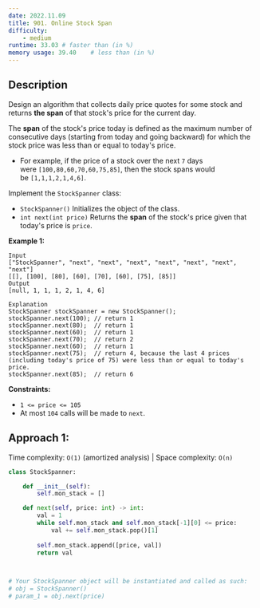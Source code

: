 ```yaml
---
date: 2022.11.09
title: 901. Online Stock Span
difficulty:
    - medium
runtime: 33.03 # faster than (in %)
memory usage: 39.40    # less than (in %)
---
```

## Description
Design an algorithm that collects daily price quotes for some stock and returns **the span** of that stock's price for the current day.

The **span** of the stock's price today is defined as the maximum number of consecutive days (starting from today and going backward) for which the stock price was less than or equal to today's price.

- For example, if the price of a stock over the next `7` days were `[100,80,60,70,60,75,85]`, then the stock spans would be `[1,1,1,2,1,4,6]`.

Implement the `StockSpanner` class:

- `StockSpanner()` Initializes the object of the class.
- `int next(int price)` Returns the **span** of the stock's price given that today's price is `price`.

**Example 1:**

```
Input
["StockSpanner", "next", "next", "next", "next", "next", "next", "next"]
[[], [100], [80], [60], [70], [60], [75], [85]]
Output
[null, 1, 1, 1, 2, 1, 4, 6]

Explanation
StockSpanner stockSpanner = new StockSpanner();
stockSpanner.next(100); // return 1
stockSpanner.next(80);  // return 1
stockSpanner.next(60);  // return 1
stockSpanner.next(70);  // return 2
stockSpanner.next(60);  // return 1
stockSpanner.next(75);  // return 4, because the last 4 prices (including today's price of 75) were less than or equal to today's price.
stockSpanner.next(85);  // return 6

```

**Constraints:**

- `1 <= price <= 105`
- At most `104` calls will be made to `next`.

## Approach 1:
Time complexity: `O(1)` (amortized analysis)    |    Space complexity: `O(n)`


``` python
class StockSpanner:

    def __init__(self):
        self.mon_stack = []

    def next(self, price: int) -> int:
        val = 1
        while self.mon_stack and self.mon_stack[-1][0] <= price:
            val += self.mon_stack.pop()[1]
        
        self.mon_stack.append([price, val])
        return val
        


# Your StockSpanner object will be instantiated and called as such:
# obj = StockSpanner()
# param_1 = obj.next(price)
```